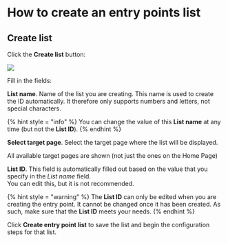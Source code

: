 # How to create an entry points list

## Create list

Click the **Create list** button:

![](../.gitbook/assets/image.png)

Fill in the fields:

**List name**. Name of the list you are creating. This name is used to create the ID automatically. It therefore only supports numbers and letters, not special characters.

{% hint style = "info" %} You can change the value of this **List name** at any time (but not the **List ID**). {% endhint %}

**Select target page**. Select the target page where the list will be displayed.

All available target pages are shown (not just the ones on the Home Page)

**List ID**. This field is automatically filled out based on the value that you specify in the *List name* field.<br> You can edit this, but it is not recommended.

{% hint style = "warning" %} The **List ID** can only be edited when you are creating the entry point. It cannot be changed once it has been created. As such, make sure that the **List ID** meets your needs. {% endhint %}

Click **Create entry point list** to save the list and begin the configuration steps for that list.
